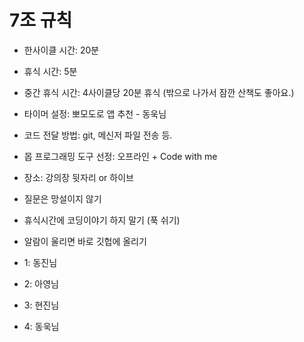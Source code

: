 # 7조 규칙

- 한사이클 시간: 20분
- 휴식 시간: 5분
- 중간 휴식 시간: 4사이클당 20분 휴식 (밖으로 나가서 잠깐 산책도 좋아요.)
- 타이머 설정: 뽀모도로 앱 추천 - 동욱님
- 코드 전달 방법: git, 메신저 파일 전송 등.
- 몹 프로그래밍 도구 선정: 오프라인 + Code with me
- 장소: 강의장 뒷자리 or 하이브 
- 질문은 망설이지 않기
- 휴식시간에 코딩이야기 하지 말기 (푹 쉬기)
- 알람이 울리면 바로 깃헙에 올리기


- 1: 동진님
- 2: 아영님
- 3: 현진님
- 4: 동욱님
